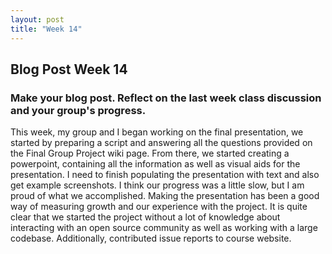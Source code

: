 ```yaml
---
layout: post
title: "Week 14"
---
```

## Blog Post Week 14

### Make your blog post. Reflect on the last week class discussion and your group's progress.
This week, my group and I began working on the final presentation, we started by preparing a script and answering all the questions provided on the Final Group Project wiki page. From there, we started creating a powerpoint, containing all the information as well as visual aids for the presentation. I need to finish populating the presentation with text and also get example screenshots. I think our progress was a little slow, but I am proud of what we accomplished. Making the presentation has been a good way of measuring growth and our experience with the project. It is quite clear that we started the project without a lot of knowledge about interacting with an open source community as well as working with a large codebase.
Additionally, contributed issue reports to course website.

